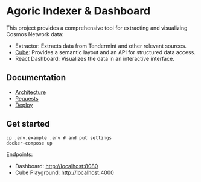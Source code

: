 # Agoric Indexer & Dashboard

This project provides a comprehensive tool for extracting and visualizing Cosmos Network data:

 - Extractor: Extracts data from Tendermint and other relevant sources.
 - [Cube](https://cube.dev): Provides a semantic layout and an API for structured data access.
 - React Dashboard: Visualizes the data in an interactive interface.

## Documentation

 - [Architecture](./docs/architecture.md)
 - [Requests](./docs/requests.md)
 - [Deploy](./docs/deploy.md)

## Get started

```
cp .env.example .env # and put settings
docker-compose up
```

Endpoints:

 - Dashboard: [http://localhost:8080](http://localhost:8080)
 - Cube Playground: [http://localhost:4000](http://localhost:4000)
